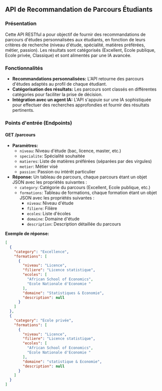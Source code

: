 ## API de Recommandation de Parcours Étudiants

### Présentation

Cette API RESTful a pour objectif de fournir des recommandations de parcours d'études personnalisées aux étudiants, en fonction de leurs critères de recherche (niveau d'étude, spécialité, matières préférées, métier, passion). Les résultats sont catégorisés (Excellent, Ecole publique, Ecole privée, Classique) et sont alimentés par une IA avancée.

### Fonctionnalités

* **Recommandations personnalisées:** L'API retourne des parcours d'études adaptés au profil de chaque étudiant.
* **Catégorisation des résultats:** Les parcours sont classés en différentes catégories pour faciliter la prise de décision.
* **Intégration avec un agent IA:** L'API s'appuie sur une IA sophistiquée pour effectuer des recherches approfondies et fournir des résultats pertinents.

### Points d'entrée (Endpoints)

#### **GET /parcours**
* **Paramètres:**
  * `niveau`: Niveau d'étude (bac, licence, master, etc.)
  * `specialite`: Spécialité souhaitée
  * `matieres`: Liste de matières préférées (séparées par des virgules)
  * `metier`: Métier visé
  * `passion`: Passion ou intérêt particulier
* **Réponse:** Un tableau de parcours, chaque parcours étant un objet JSON avec les propriétés suivantes :
  * `category`: Catégorie du parcours (Excellent, Ecole publique, etc.)
  * `formations`: Tableau de formations, chaque formation étant un objet JSON avec les propriétés suivantes :
    * `niveau`: Niveau d'étude
    * `filiere`: Filière
    * `ecoles`: Liste d'écoles
    * `domaine`: Domaine d'étude
    * `description`: Description détaillée du parcours

**Exemple de réponse:**

```json
[
  {
    "category": "Excellence",
    "formations": [
      {
        "niveau": "Licence",
        "filiere": "Licence statistique",
        "ecoles": [
          "African School of Economics",
          "Ecole Nationale d'Economie "
        ],
        "domaine": "Statistiques & Economie",
        "description": null
      }
    ]
  },
  {
    "category": "Ecole privée",
    "formations": [
      {
        "niveau": "Licence",
        "filiere": "Licence statistique",
        "ecoles": [
          "African School of Economics",
          "Ecole Nationale d'Economie "
        ],
        "domaine": "statistique & Economie",
        "description": null
      }
    ]
  }
]
